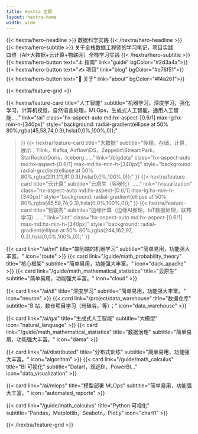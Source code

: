 ```yaml
---
title: Hextra 主题
layout: hextra-home
width: wide  
---
```



<div class="hx-mb-4">
{{< hextra/hero-headline >}}
  数据科学实践
{{< /hextra/hero-headline >}}
</div>

<div class="hx-mb-6">
{{< hextra/hero-subtitle >}}
  关于全栈数据工程师的学习笔记，项目实践&nbsp;<br class="sm:hx-block hx-hidden" />
  四维（AI+大数据+云计算+物联网）全栈学习实践
{{< /hextra/hero-subtitle >}}
</div>


<div class="hx-mb-8">
{{< hextra/hero-button text="⚓ 指南" link="guide" bgColor="#2d3a4a">}}
{{< hextra/hero-button text="✍ 项目" link="blog"  bgColor="#e76f51">}}
{{< hextra/hero-button text="👻 关于" link="about" bgColor="#f4a261">}}
</div>


<div class="hx-mt-6"></div>

{{< hextra/feature-grid >}}

  {{< hextra/feature-card
    title="人工智能"
    subtitle="机器学习，深度学习，强化学习，计算机视觉，自然语言处理，MLOps，生成式人工智能，通用人工智能....."
    link="/ai"
    class="hx-aspect-auto md:hx-aspect-[0.6/1] max-lg:hx-min-h-[340px]"
    style="background: radial-gradient(ellipse at 50% 80%,rgba(45,58,74,0.3),hsla(0,0%,100%,0));"
  >}}
  {{< hextra/feature-card
    title="大数据"
    subtitle="传输，存储，计算，展示；Flink，Kafka, Airflow\DS，Zeppelin\StreamPark，StarRocks\Doris，Iceberg......"
    link="/bigdata"
    class="hx-aspect-auto md:hx-aspect-[0.6/1] max-md:hx-min-h-[340px]"
    style="background: radial-gradient(ellipse at 50% 80%,rgba(231,111,81,0.3),hsla(0,0%,100%,0));"
  >}}
  {{< hextra/feature-card
    title="云计算"
    subtitle="云原生（容器化）....."
    link="/visualization"
    class="hx-aspect-auto md:hx-aspect-[0.6/1] max-lg:hx-min-h-[340px]"
    style="background: radial-gradient(ellipse at 50% 80%,rgba(45,58,74,0.3),hsla(0,0%,100%,0));"
  >}}
  {{< hextra/feature-card
    title="物联网"
    subtitle="边缘计算（边缘AI推理，IoT数据处理，联邦学习）....."
    link="/iot"
    class="hx-aspect-auto md:hx-aspect-[0.6/1] max-md:hx-min-h-[340px]"
    style="background: radial-gradient(ellipse at 50% 80%,rgba(244,162,97, 0.3),hsla(0,0%,100%,0));"
  >}}


  {{< card link="/ai/ml" title="端到端的机器学习"  subtitle="简单易用，功能强大丰富。" icon="route" >}}
  {{< card link="/guide/math_probability_theory" title="核心框架"  subtitle="简单易用，功能强大丰富。" icon="dack_apache" >}}
  {{< card link="/guide/math_mathematical_statistics" title="云原生" subtitle="简单易用，功能强大丰富。" icon="cloud" >}}
  <div></div>

  {{< card link="/ai/dl" title="深度学习" subtitle="简单易用，功能强大丰富。" icon="neuron" >}}
  {{< card link="/project/data_warehouse" title="数据仓库" subtitle="B 站，数仓项目学习（尚硅谷，等）；" icon="data_warehouse" >}}
  <div></div>
  <div></div>
  

  {{< card link="/ai/gai" title="生成式人工智能" subtitle="大模型" icon="natural_language" >}}
  {{< card link="/guide/math_mathematical_statistics" title="数据治理" subtitle="简单易用，功能强大丰富。" icon="dama" >}}
  <div></div>
  <div></div>
  

  {{< card link="/ai/distributed" title="分布式训练" subtitle="简单易用，功能强大丰富。" icon="algorithm" >}}
  {{< card link="/guide/math_calculus" title="BI 可视化"  subtitle="Datart，观远BI，PowerBI..." icon="data_visualization" >}}
  <div></div>
  <div></div>

  {{< card link="/ai/mlops" title="模型部署 MLOps" subtitle="简单易用，功能强大丰富。" icon="automated_reporte" >}}
  <div></div>
  <div></div>
  <div></div>

  {{< card link="/guide/math_calculus" title="Python 可视化"  subtitle="Pandas，Matplotlib，Seabotn，Plotly" icon="chart1" >}}
  <div></div>
  <div></div>
  <div></div>
{{< /hextra/feature-grid >}}



